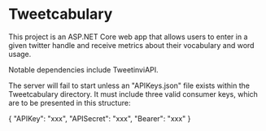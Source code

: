 # Tweetcabulary

This project is an ASP.NET Core web app that allows users to enter in a given twitter handle and receive metrics about their vocabulary and word usage.

Notable dependencies include TweetinviAPI.

The server will fail to start unless an "APIKeys.json" file exists within the Tweetcabulary directory. It must include three valid consumer keys, which are to be presented in this structure:

{
	"APIKey": "xxx",
	"APISecret": "xxx",
	"Bearer": "xxx"
}
